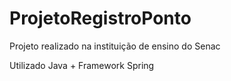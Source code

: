# ProjetoRegistroPonto
Projeto realizado na instituição de ensino do Senac

Utilizado Java + Framework Spring
